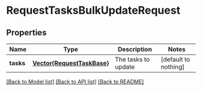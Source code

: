 # RequestTasksBulkUpdateRequest


## Properties
Name | Type | Description | Notes
------------ | ------------- | ------------- | -------------
**tasks** | [**Vector{RequestTaskBase}**](RequestTaskBase.md) | The tasks to update | [default to nothing]


[[Back to Model list]](../README.md#models) [[Back to API list]](../README.md#api-endpoints) [[Back to README]](../README.md)


